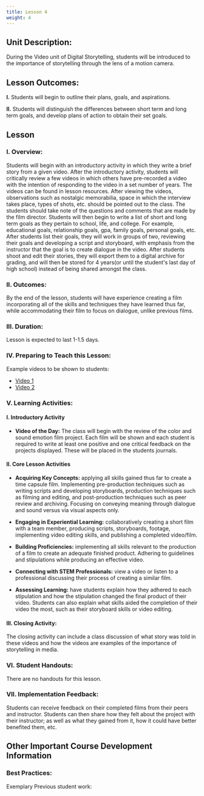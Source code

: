```yaml
---
title: Lesson 4
weight: 4
---
```


## Unit Description:

During the Video unit of Digital Storytelling, students will be introduced to the importance of storytelling through the lens of a motion camera.

## Lesson Outcomes:

**I.** Students will begin to outline their plans, goals, and aspirations.

**II.** Students will distinguish the differences between short term and long term goals, and develop plans of action to obtain their set goals.

## Lesson

### I. Overview:

Students will begin with an introductory activity in which they write a brief story from a given video. After the introductory activity, students will critically review a few videos in which others have pre-recorded a video with the intention of responding to the video in a set number of years. The videos can be found in lesson resources. After viewing the videos, observations such as nostalgic memorabilia, space in which the interview takes place, types of shots, etc. should be pointed out to the class. The students should take note of the questions and comments that are made by the film director. Students will then begin to write a list of short and long term goals as they pertain to school, life, and college. For example, educational goals, relationship goals, gpa, family goals, personal goals, etc. After students list their goals, they will work in groups of two, reviewing their goals and developing a script and storyboard, with emphasis from the instructor that the goal is to create dialogue in the video. After students shoot and edit their stories, they will export them to a digital archive for grading, and will then be stored for 4 years(or until the student's last day of high school) instead of being shared amongst the class.

### II. Outcomes:

By the end of the lesson, students will have experience creating a film incorporating all of the skills and techniques they have learned thus far, while accommodating their film to focus on dialogue, unlike previous films.

### III. Duration:

Lesson is expected to last 1-1.5 days.

### IV. Preparing to Teach this Lesson:

Example videos to be shown to students:

* [Video 1](https://www.youtube.com/watch?v=XFGAQrEUaeU)
* [Video 2](https://www.youtube.com/watch?v=saCt9SiyZnA)

### V. Learning Activities:

#### I. Introductory Activity

* **Video of the Day:** The class will begin with the review of the color and sound emotion film project. Each film will be shown and each student is required to write at least one positive and one critical feedback on the projects displayed. These will be placed in the students journals.

#### II. Core Lesson Activities

* **Acquiring Key Concepts:** applying all skills gained thus far to create a time capsule film. Implementing pre-production techniques such as writing scripts and developing storyboards, production techniques such as filming and editing, and post-production techniques such as peer review and archiving. Focusing on conveying meaning through dialogue and sound versus via visual aspects only.

- **Engaging in Experiential Learning:** collaboratively creating a short film with a team member, producing scripts, storyboards, footage, implementing video editing skills, and publishing a completed video/film.

- **Building Proficiencies:** implementing all skills relevant to the production of a film to create an adequate finished product. Adhering to guidelines and stipulations while producing an effective video.

* **Connecting with STEM Professionals:** view a video or listen to a professional discussing their process of creating a similar film.

* **Assessing Learning:** have students explain how they adhered to each stipulation and how the stipulation changed the final product of their video. Students can also explain what skills aided the completion of their video the most, such as their storyboard skills or video editing.

#### III. Closing Activity:

The closing activity can include a class discussion of what story was told in these videos and how the videos are examples of the importance of storytelling in media.

### VI. Student Handouts:

There are no handouts for this lesson.

### VII. Implementation Feedback:

Students can receive feedback on their completed films from their peers and instructor. Students can then share how they felt about the project with their instructor; as well as what they gained from it, how it could have better benefited them, etc.

## Other Important Course Development Information

### Best Practices:

Exemplary Previous student work:

<!--stackedit_data:
eyJoaXN0b3J5IjpbMTA3NDg2NjM0NCwtMTAwODM1ODgyNF19
-->
